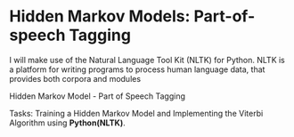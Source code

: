 # Hidden Markov Models: Part-of-speech Tagging

I will make use of the Natural Language Tool Kit (NLTK) for Python. NLTK is a platform
for writing programs to process human language data, that provides both corpora and modules

Hidden Markov Model - Part of Speech Tagging

Tasks: Training a Hidden Markov Model and Implementing the Viterbi Algorithm using __Python(NLTK)__. 

